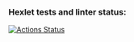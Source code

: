 ### Hexlet tests and linter status:
[![Actions Status](https://github.com/dmitry1178/frontend-project-12/workflows/hexlet-check/badge.svg)](https://github.com/dmitry1178/frontend-project-12/actions)